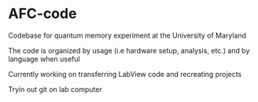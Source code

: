 # AFC-code
Codebase for quantum memory experiment at the University of Maryland

The code is organized by usage (i.e hardware setup, analysis, etc.) and by language when useful

Currently working on transferring LabView code and recreating projects


Tryin out git on lab computer

